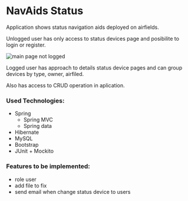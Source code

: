 # NavAids Status
Application shows status navigation aids deployed on airfields.

Unlogged user has only access to status devices page and posibilite to login or register.

![main page not logged](https://user-images.githubusercontent.com/31125564/60184573-948ea180-9828-11e9-8920-1ef77bc99cb2.png)

Logged user has approach to details status device pages and can group devices by type, owner, airfiled.

Also has access to CRUD operation in aplication.

### Used Technologies:
- Spring
  - Spring MVC
  - Spring data
- Hibernate
- MySQL
- Bootstrap
- JUnit + Mockito

### Features to be implemented:
- role user
- add file to fix
- send email when change status device to users
